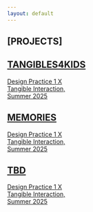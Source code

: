 ```yaml
---
layout: default
---
```


<!-- Pages subtitle -->
<h2 class="absolute top-8 right-4">[PROJECTS]</h2>

<div class="flex flex-wrap gap-8 justify-center">
  <!-- Card 1 -->
  <a href="/projects/tangibles4kids/" class="flex flex-col items-start w-60 hover:opacity-90 transition-opacity">
    <div class="w-full h-72 bg-gray-300"></div>
    <h2 class="font-bold mt-2">TANGIBLES4KIDS</h2>
    <p class="text-sm leading-snug">Design Practice 1 X<br/>Tangible Interaction,<br/>Summer 2025</p>
  </a>

  <!-- Card 2 -->
  <a href="/projects/memories/" class="flex flex-col items-start w-60 hover:opacity-90 transition-opacity">
    <div class="w-full h-48 bg-gray-300"></div>
    <h2 class="font-bold mt-2 uppercase">MEMORIES</h2>
    <p class="text-sm leading-snug">Design Practice 1 X<br/>Tangible Interaction,<br/>Summer 2025</p>
  </a>

  <!-- Card 3 -->
  <a href="#" class="flex flex-col items-start w-60 hover:opacity-90 transition-opacity">
    <div class="w-full h-72 bg-gray-300"></div>
    <h2 class="font-bold mt-2 capitalize">TBD</h2>
    <p class="text-sm leading-snug">Design Practice 1 X<br/>Tangible Interaction,<br/>Summer 2025</p>
  </a>
</div>